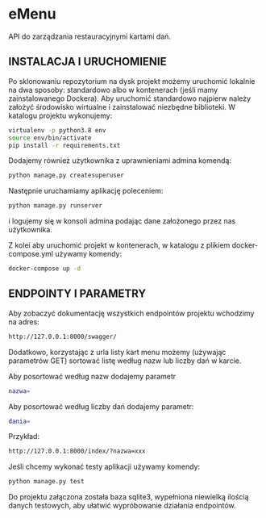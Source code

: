 # eMenu
API do zarządzania restauracyjnymi kartami dań.

## INSTALACJA I URUCHOMIENIE

Po sklonowaniu repozytorium na dysk projekt możemy uruchomić lokalnie na dwa sposoby: standardowo albo w kontenerach (jeśli mamy zainstalowanego Dockera).
Aby uruchomić standardowo najpierw należy założyć środowisko wirtualne i zainstalować niezbędne biblioteki. W katalogu projektu wykonujemy:
```sh
virtualenv -p python3.8 env
source env/bin/activate
pip install -r requirements.txt
```
Dodajemy również użytkownika z uprawnieniami admina komendą:
```sh
python manage.py createsuperuser
```
Następnie uruchamiamy aplikację poleceniem:
```sh
python manage.py runserver
```
i logujemy się w konsoli admina podając dane założonego przez nas użytkownika.

Z kolei aby uruchomić projekt w kontenerach, w katalogu z plikiem docker-compose.yml używamy komendy:
```sh
docker-compose up -d
```
## ENDPOINTY I PARAMETRY
Aby zobaczyć dokumentację wszystkich endpointów projektu wchodzimy na adres:
```sh
http://127.0.0.1:8000/swagger/
```
Dodatkowo, korzystając z urla listy kart menu możemy (używając parametrów GET) sortować listę według nazw lub liczby dań w karcie.

Aby posortować według nazw dodajemy parametr
```sh
nazwa=
```
Aby posortować według liczby dań dodajemy parametr:
```sh
dania=
```
Przykład:
```sh
http://127.0.0.1:8000/index/?nazwa=xxx
```
Jeśli chcemy wykonać testy aplikacji używamy komendy:
```sh
python manage.py test
```
Do projektu załączona została baza sqlite3, wypełniona niewielką ilością danych testowych, aby ułatwić wypróbowanie działania endpointów.

